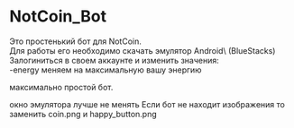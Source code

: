 
# NotCoin_Bot

Это простенький бот для NotCoin.\
Для работы его необходимо скачать эмулятор Android\ (BlueStacks)
Залогиниться в своем аккаунте и изменить значения:\
-energy меняем на максимальную вашу энергию

максимально простой бот.

окно эмулятора лучше не менять
Если бот не находит изображения то заменить coin.png и happy_button.png
